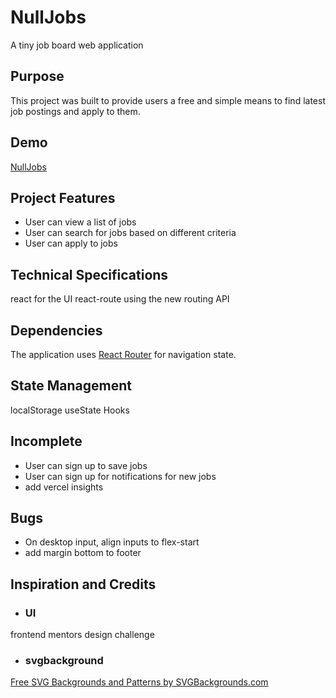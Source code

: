 # NullJobs

A tiny job board web application

## Purpose

This project was built to provide users a free and simple means to find latest job postings and apply to them.

## Demo

[NullJobs](https://nulljobs.vercel.app/)

## Project Features

- User can view a list of jobs
- User can search for jobs based on different criteria
- User can apply to jobs

## Technical Specifications

react for the UI
react-route using the new routing API

## Dependencies

The application uses [React Router](https://reactrouter.com/) for navigation state.

## State Management

localStorage
useState Hooks

## Incomplete

- User can sign up to save jobs
- User can sign up for notifications for new jobs
- add vercel insights

## Bugs

- On desktop input, align inputs to flex-start
- add margin bottom to footer

## Inspiration and Credits

- ### UI

frontend mentors design challenge

- ### svgbackground

<a href="https://www.svgbackgrounds.com/set/free-svg-backgrounds-and-patterns/">Free SVG Backgrounds and Patterns by SVGBackgrounds.com</a>
